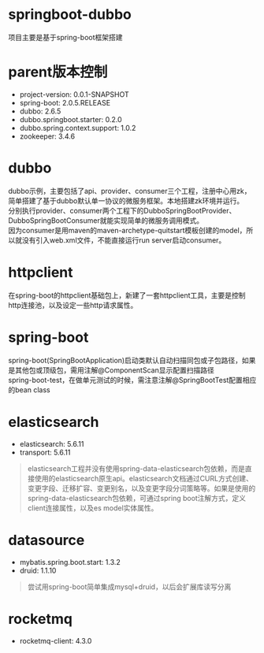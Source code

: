 # springboot-dubbo
项目主要是基于spring-boot框架搭建
# parent版本控制
* project-version: 0.0.1-SNAPSHOT
* spring-boot: 2.0.5.RELEASE
* dubbo: 2.6.5
* dubbo.springboot.starter: 0.2.0
* dubbo.spring.context.support: 1.0.2
* zookeeper: 3.4.6
# dubbo
dubbo示例，主要包括了api、provider、consumer三个工程，注册中心用zk，简单搭建了基于dubbo默认单一协议的微服务框架。本地搭建zk环境并运行。  
分别执行provider、consumer两个工程下的DubboSpringBootProvider、DubboSpringBootConsumer就能实现简单的微服务调用模式。  
因为consumer是用maven的maven-archetype-quitstart模板创建的model，所以就没有引入web.xml文件，不能直接运行run server启动consumer。
# httpclient
在spring-boot的httpclient基础包上，新建了一套httpclient工具，主要是控制http连接池，以及设定一些http请求属性。  
# spring-boot
spring-boot(SpringBootApplication)启动类默认自动扫描同包或子包路径，如果是其他包或顶级包，需用注解@ComponentScan显示配置扫描路径  
spring-boot-test，在做单元测试的时候，需注意注解@SpringBootTest配置相应的bean class
# elasticsearch
* elasticsearch: 5.6.11
* transport: 5.6.11  
>elasticsearch工程并没有使用spring-data-elasticsearch包依赖，而是直接使用的elasticsearch原生api。elasticsearch文档通过CURL方式创建、变更字段、迁移扩容、变更别名，以及变更字段分词策略等。如果是使用的spring-data-elasticsearch包依赖，可通过spring boot注解方式，定义client连接属性，以及es model实体属性。
# datasource
* mybatis.spring.boot.start: 1.3.2
* druid: 1.1.10
>尝试用spring-boot简单集成mysql+druid，以后会扩展库读写分离
# rocketmq
* rocketmq-client: 4.3.0
